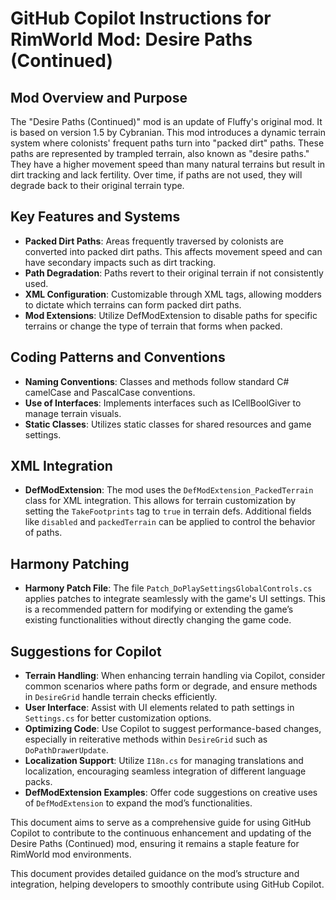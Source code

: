 # GitHub Copilot Instructions for RimWorld Mod: Desire Paths (Continued)

## Mod Overview and Purpose
The "Desire Paths (Continued)" mod is an update of Fluffy's original mod. It is based on version 1.5 by Cybranian. This mod introduces a dynamic terrain system where colonists' frequent paths turn into "packed dirt" paths. These paths are represented by trampled terrain, also known as "desire paths." They have a higher movement speed than many natural terrains but result in dirt tracking and lack fertility. Over time, if paths are not used, they will degrade back to their original terrain type.

## Key Features and Systems
- **Packed Dirt Paths**: Areas frequently traversed by colonists are converted into packed dirt paths. This affects movement speed and can have secondary impacts such as dirt tracking.
- **Path Degradation**: Paths revert to their original terrain if not consistently used.
- **XML Configuration**: Customizable through XML tags, allowing modders to dictate which terrains can form packed dirt paths.
- **Mod Extensions**: Utilize DefModExtension to disable paths for specific terrains or change the type of terrain that forms when packed. 

## Coding Patterns and Conventions
- **Naming Conventions**: Classes and methods follow standard C# camelCase and PascalCase conventions.
- **Use of Interfaces**: Implements interfaces such as ICellBoolGiver to manage terrain visuals.
- **Static Classes**: Utilizes static classes for shared resources and game settings.

## XML Integration
- **DefModExtension**: The mod uses the `DefModExtension_PackedTerrain` class for XML integration. This allows for terrain customization by setting the `TakeFootprints` tag to `true` in terrain defs. Additional fields like `disabled` and `packedTerrain` can be applied to control the behavior of paths.

## Harmony Patching
- **Harmony Patch File**: The file `Patch_DoPlaySettingsGlobalControls.cs` applies patches to integrate seamlessly with the game's UI settings. This is a recommended pattern for modifying or extending the game’s existing functionalities without directly changing the game code.

## Suggestions for Copilot
- **Terrain Handling**: When enhancing terrain handling via Copilot, consider common scenarios where paths form or degrade, and ensure methods in `DesireGrid` handle terrain checks efficiently.
- **User Interface**: Assist with UI elements related to path settings in `Settings.cs` for better customization options.
- **Optimizing Code**: Use Copilot to suggest performance-based changes, especially in reiterative methods within `DesireGrid` such as `DoPathDrawerUpdate`.
- **Localization Support**: Utilize `I18n.cs` for managing translations and localization, encouraging seamless integration of different language packs.
- **DefModExtension Examples**: Offer code suggestions on creative uses of `DefModExtension` to expand the mod’s functionalities.

This document aims to serve as a comprehensive guide for using GitHub Copilot to contribute to the continuous enhancement and updating of the Desire Paths (Continued) mod, ensuring it remains a staple feature for RimWorld mod environments.

This document provides detailed guidance on the mod’s structure and integration, helping developers to smoothly contribute using GitHub Copilot.
